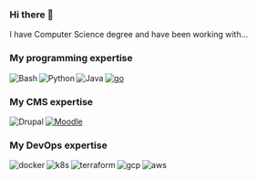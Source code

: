 ### Hi there 👋

   I have Computer Science degree and have been working with...

### My programming expertise
[<img align="left" alt="Bash" src="https://img.shields.io/badge/Bash-%23A32D2A.svg?&style=for-the-badge&logo=shell&logoColor=white" />](#)  

[<img align="left" alt="Python" src="https://img.shields.io/badge/Python-%232b5b84.svg?&style=for-the-badge&logo=python&logoColor=white" />](#)  

[<img align="left" alt="Java" src="https://img.shields.io/badge/Java-%233a75b0.svg?&style=for-the-badge&logo=javascript&logoColor=white" />](#)  

[<img alt="go" src="https://img.shields.io/badge/go-%231DA1F2.svg?&style=for-the-badge&logo=go&logoColor=white" />](#)  

### My CMS expertise

[<img align="left" alt="Drupal" src="https://img.shields.io/badge/Drupal-%23064771.svg?&style=for-the-badge&logo=drupal&logoColor=white" />](#)  

[<img alt="Moodle" src="https://img.shields.io/badge/Moodle-%23F98012.svg?&style=for-the-badge&logo=moodle&logoColor=white" />](#)  

### My DevOps expertise

[<img align="left" alt="docker" src="https://img.shields.io/badge/docker%20-%2343853D.svg?&style=for-the-badge&logo=docker&logoColor=white" />](#)

[<img align="left" alt="k8s" src="https://img.shields.io/badge/kubernetes-%23326ce5.svg?style=for-the-badge&logo=kubernetes&logoColor=white" />](#)

[<img align="left" alt="terraform" src="https://img.shields.io/badge/terraform-%23844FBA.svg?&style=for-the-badge&logo=terraform&logoColor=white" />](#)

[<img align="left" alt="gcp" src="https://img.shields.io/badge/Google%20Cloud-gray?logo=googlecloud&logoColor=white&style=for-the-badge" />](#)

[<img align="left" alt="aws" src="https://img.shields.io/badge/Amazon%20AWS-%23232F3E?logo=amazon-aws&logoColor=white&style=for-the-badge" />](#)

<!--
**reinaldoc/reinaldoc** is a ✨ _special_ ✨ repository because its `README.md` (this file) appears on your GitHub profile.

Here are some ideas to get you started:

- 🔭 I’m currently working on ...
- 🌱 I’m currently learning ...
- 👯 I’m looking to collaborate on ...
- 🤔 I’m looking for help with ...
- 💬 Ask me about ...
- 📫 How to reach me: ...
- 😄 Pronouns: ...
- ⚡ Fun fact: ...
-->
